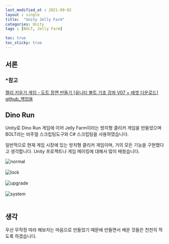 ```yaml
---
last_modified_at : 2021-09-02
layout : single
title:  "Unity Jelly Farm"
categories: Unity
tags : [BOLT, Jelly Farm]

toc: true
toc_sticky: true
---
```

## 서론
### *참고
<a href='https://www.youtube.com/watch?v=G6NronfnXfg&list=PLO-mt5Iu5TeZA0y889ZMi9wJafthif03i'>젤리 키우기 게임 - 도트 장면 만들기 [유니티 볼트 기초 강좌 V07 + 에셋 다운로드]</a>  
<a href='https://github.com/lubiksss/Jelly_Farm'>github_백업용</a>

## Dino Run
Unity로 Dino Run 게임에 이어 Jelly Farm이라는 방치형 클리커 게임을 만들었으며 BOLT라는 비주얼 스크립팅도구와 C# 스크립팅을 사용하였습니다.  

일반적으로 현재 게임 시장에 있는 방치형 클리커 게임이며, 거의 모든 기능을 구현했다고 생각합니다. Unity 프로젝트나 게임 메이킹에 대해서 많이 배웠습니다.  

<img src = 'https://user-images.githubusercontent.com/67966414/131851210-d87ba36f-3d85-457b-ac54-c570f638311c.JPG' alt = 'normal' style="margin-left: auto; margin-right: auto; display: block;">
<br>
<img src = 'https://user-images.githubusercontent.com/67966414/131852607-31611781-cf5e-4cf7-9740-536da8a79b74.JPG' alt = 'lock' style="margin-left: auto; margin-right: auto; display: block;">
<br>
<img src = 'https://user-images.githubusercontent.com/67966414/131852644-1a1ac4e4-30bf-42fc-85b9-19cf8a4c7128.JPG' alt = 'upgrade' style="margin-left: auto; margin-right: auto; display: block;">
<br>
<img src = 'https://user-images.githubusercontent.com/67966414/131852673-32cda5e5-bd99-4b98-8d17-537d753d0e3b.JPG' alt = 'system' style="margin-left: auto; margin-right: auto; display: block;">
<br>

## 생각
우선 무작정 따라 해보자는 마음으로 만들었기 때문에 만들면서 배운 것들은 천천히 적도록 하겠습니다.